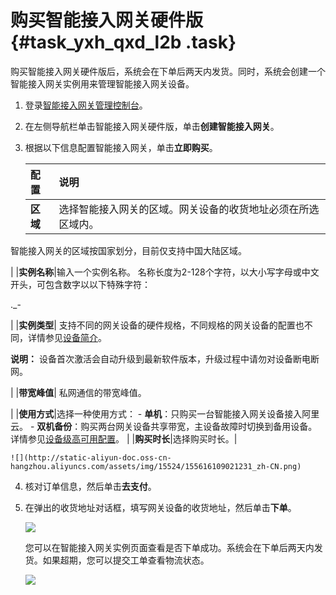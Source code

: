 # 购买智能接入网关硬件版 {#task_yxh_qxd_l2b .task}

购买智能接入网关硬件版后，系统会在下单后两天内发货。同时，系统会创建一个智能接入网关实例用来管理智能接入网关设备。

1.  登录[智能接入网关管理控制台](https://smartag.console.aliyun.com)。
2.  在左侧导航栏单击智能接入网关硬件版，单击**创建智能接入网关**。
3.  根据以下信息配置智能接入网关，单击**立即购买**。 

    |配置|说明|
    |:-|:-|
    |**区域**| 选择智能接入网关的区域。网关设备的收货地址必须在所选区域内。

 智能接入网关的区域按国家划分，目前仅支持中国大陆区域。

 |
    |**实例名称**|输入一个实例名称。 名称长度为2-128个字符，以大小写字母或中文开头，可包含数字以以下特殊字符：

 .\_-

 |
    |**实例类型**| 支持不同的网关设备的硬件规格，不同规格的网关设备的配置也不同，详情参见[设备简介](../../../../intl.zh-CN/产品简介/智能接入网关硬件版设备/设备简介.md#)。

 **说明：** 设备首次激活会自动升级到最新软件版本，升级过程中请勿对设备断电断网。

 |
    |**带宽峰值**| 私网通信的带宽峰值。

 |
    |**使用方式**|选择一种使用方式：     -   **单机**：只购买一台智能接入网关设备接入阿里云。
    -   **双机备份**：购买两台网关设备共享带宽，主设备故障时切换到备用设备。详情参见[设备级高可用配置](../../../../intl.zh-CN/控制台配置指南/智能接入网关硬件版/设备级高可用配置.md#)。
 |
    |**购买时长**|选择购买时长。|

    ![](http://static-aliyun-doc.oss-cn-hangzhou.aliyuncs.com/assets/img/15524/155616109021231_zh-CN.png)

4.  核对订单信息，然后单击**去支付**。
5.  在弹出的收货地址对话框，填写网关设备的收货地址，然后单击**下单**。 

    ![](http://static-aliyun-doc.oss-cn-hangzhou.aliyuncs.com/assets/img/15524/155616109021238_zh-CN.png)

    您可以在智能接入网关实例页面查看是否下单成功。系统会在下单后两天内发货。如果超期，您可以提交工单查看物流状态。

    ![](http://static-aliyun-doc.oss-cn-hangzhou.aliyuncs.com/assets/img/15524/155616109021239_zh-CN.png)


